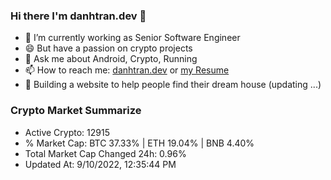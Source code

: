 ### Hi there I'm danhtran.dev 👋

- 🔭 I’m currently working as Senior Software Engineer
- 😄 But have a passion on crypto projects
- 💬 Ask me about Android, Crypto, Running 
- 📫 How to reach me: <a href="https://danhtran.dev" target="_blank">danhtran.dev</a> or <a href="Developer-Resume.pdf" target="_blank">my Resume</a>
- 🌱 Building a website to help people find their dream house (updating ...)

### Crypto Market Summarize
- Active Crypto: 12915
- % Market Cap: BTC 37.33% | ETH 19.04% | BNB 4.40%
- Total Market Cap Changed 24h: 0.96%
- Updated At: 9/10/2022, 12:35:44 PM
